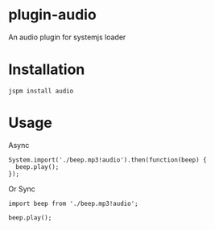 # plugin-audio
An audio plugin for systemjs loader

# Installation

`jspm install audio`

# Usage

Async
```
System.import('./beep.mp3!audio').then(function(beep) {
  beep.play();
});
```

Or Sync
```
import beep from './beep.mp3!audio';

beep.play();

```
